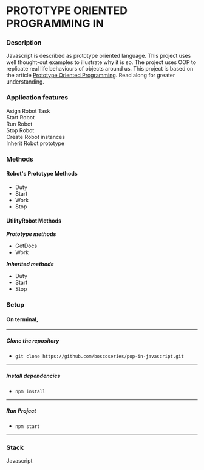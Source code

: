 # PROTOTYPE ORIENTED PROGRAMMING IN 

### Description
Javascript is described as prototype oriented language. This project uses well thought-out examples to illustrate why it is so. The project uses OOP to replicate real life behaviours of objects around us. This project is based on the article [Prototype Oriented Programming](https://medium.com/@boscoseries/prototype-oriented-programming-e855e60844cd). Read along for greater understanding.


### Application features
Asign Robot Task  
Start Robot  
Run Robot  
Stop Robot  
Create Robot instances  
Inherit Robot prototype

### Methods

#### Robot's Prototype Methods
* Duty
* Start
* Work
* Stop
#### UtilityRobot Methods

***Prototype methods***
* GetDocs
* Work

***Inherited methods***
* Duty
* Start
* Stop

### Setup 

#### On terminal,  
-----
##### Clone the repository 
* `git clone https://github.com/boscoseries/pop-in-javascript.git`
-----
##### Install dependencies
- `npm install`
-----
##### Run Project
- `npm start`
-----

### Stack
Javascript